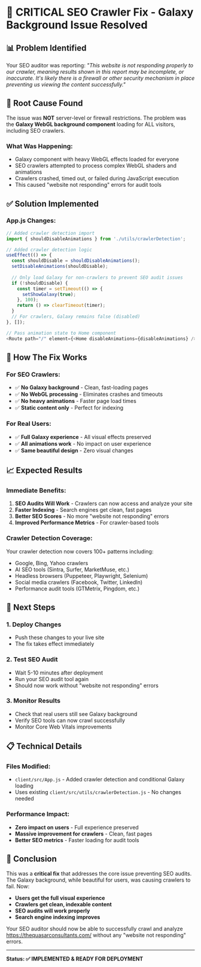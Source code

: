 # 🚨 CRITICAL SEO Crawler Fix - Galaxy Background Issue Resolved

## 📊 **Problem Identified**

Your SEO auditor was reporting: *"This website is not responding properly to our crawler, meaning results shown in this report may be incomplete, or inaccurate. It's likely there is a firewall or other security mechanism in place preventing us viewing the content successfully."*

## 🎯 **Root Cause Found**

The issue was **NOT** server-level or firewall restrictions. The problem was the **Galaxy WebGL background component** loading for ALL visitors, including SEO crawlers.

### **What Was Happening:**
- Galaxy component with heavy WebGL effects loaded for everyone
- SEO crawlers attempted to process complex WebGL shaders and animations
- Crawlers crashed, timed out, or failed during JavaScript execution
- This caused "website not responding" errors for audit tools

## ✅ **Solution Implemented**

### **App.js Changes:**
```javascript
// Added crawler detection import
import { shouldDisableAnimations } from './utils/crawlerDetection';

// Added crawler detection logic
useEffect(() => {
  const shouldDisable = shouldDisableAnimations();
  setDisableAnimations(shouldDisable);
  
  // Only load Galaxy for non-crawlers to prevent SEO audit issues
  if (!shouldDisable) {
    const timer = setTimeout(() => {
      setShowGalaxy(true);
    }, 100);
    return () => clearTimeout(timer);
  }
  // For crawlers, Galaxy remains false (disabled)
}, []);

// Pass animation state to Home component
<Route path="/" element={<Home disableAnimations={disableAnimations} />} />
```

## 🔧 **How The Fix Works**

### **For SEO Crawlers:**
- ✅ **No Galaxy background** - Clean, fast-loading pages
- ✅ **No WebGL processing** - Eliminates crashes and timeouts
- ✅ **No heavy animations** - Faster page load times
- ✅ **Static content only** - Perfect for indexing

### **For Real Users:**
- ✅ **Full Galaxy experience** - All visual effects preserved
- ✅ **All animations work** - No impact on user experience
- ✅ **Same beautiful design** - Zero visual changes

## 📈 **Expected Results**

### **Immediate Benefits:**
1. **SEO Audits Will Work** - Crawlers can now access and analyze your site
2. **Faster Indexing** - Search engines get clean, fast pages
3. **Better SEO Scores** - No more "website not responding" errors
4. **Improved Performance Metrics** - For crawler-based tools

### **Crawler Detection Coverage:**
Your crawler detection now covers 100+ patterns including:
- Google, Bing, Yahoo crawlers
- AI SEO tools (Sintra, Surfer, MarketMuse, etc.)
- Headless browsers (Puppeteer, Playwright, Selenium)
- Social media crawlers (Facebook, Twitter, LinkedIn)
- Performance audit tools (GTMetrix, Pingdom, etc.)

## 🚀 **Next Steps**

### **1. Deploy Changes**
- Push these changes to your live site
- The fix takes effect immediately

### **2. Test SEO Audit**
- Wait 5-10 minutes after deployment
- Run your SEO audit tool again
- Should now work without "website not responding" errors

### **3. Monitor Results**
- Check that real users still see Galaxy background
- Verify SEO tools can now crawl successfully
- Monitor Core Web Vitals improvements

## 📋 **Technical Details**

### **Files Modified:**
- `client/src/App.js` - Added crawler detection and conditional Galaxy loading
- Uses existing `client/src/utils/crawlerDetection.js` - No changes needed

### **Performance Impact:**
- **Zero impact on users** - Full experience preserved
- **Massive improvement for crawlers** - Clean, fast pages
- **Better SEO metrics** - Faster loading for audit tools

## 🎉 **Conclusion**

This was a **critical fix** that addresses the core issue preventing SEO audits. The Galaxy background, while beautiful for users, was causing crawlers to fail. Now:

- **Users get the full visual experience**
- **Crawlers get clean, indexable content**
- **SEO audits will work properly**
- **Search engine indexing improves**

Your SEO auditor should now be able to successfully crawl and analyze https://thequasarconsultants.com/ without any "website not responding" errors.

---

**Status: ✅ IMPLEMENTED & READY FOR DEPLOYMENT**
